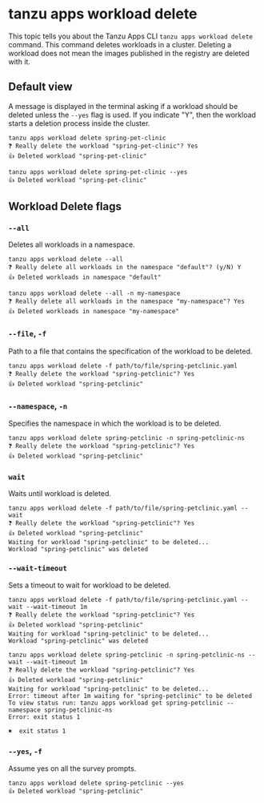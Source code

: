 # tanzu apps workload delete

This topic tells you about the Tanzu Apps CLI `tanzu apps workload delete` command. This command deletes workloads in a cluster. Deleting a workload does not mean the images published
in the registry are deleted with it.

## Default view

A message is displayed in the terminal asking if a workload should be deleted unless the `--yes` flag
is used.
If you indicate "Y", then the workload starts a deletion process inside the cluster.

```console
tanzu apps workload delete spring-pet-clinic
❓ Really delete the workload "spring-pet-clinic"? Yes
👍 Deleted workload "spring-pet-clinic"
```

```console
tanzu apps workload delete spring-pet-clinic --yes
👍 Deleted workload "spring-pet-clinic"
```

## Workload Delete flags

### <a id="delete-all"></a> `--all`

Deletes all workloads in a namespace.

```console
tanzu apps workload delete --all
❓ Really delete all workloads in the namespace "default"? (y/N) Y
👍 Deleted workloads in namespace "default"
```

```console
tanzu apps workload delete --all -n my-namespace
❓ Really delete all workloads in the namespace "my-namespace"? Yes
👍 Deleted workloads in namespace "my-namespace"
```

### <a id="delete-file"></a> `--file`, `-f`

Path to a file that contains the specification of the workload to be deleted.

```console
tanzu apps workload delete -f path/to/file/spring-petclinic.yaml
❓ Really delete the workload "spring-petclinic"? Yes
👍 Deleted workload "spring-petclinic"
```

### <a id="delete-namespace"></a> `--namespace`, `-n`

Specifies the namespace in which the workload is to be deleted.

```console
tanzu apps workload delete spring-petclinic -n spring-petclinic-ns
❓ Really delete the workload "spring-petclinic"? Yes
👍 Deleted workload "spring-petclinic"
```

### <a id="delete-wait"></a> `wait`

Waits until workload is deleted.

```console
tanzu apps workload delete -f path/to/file/spring-petclinic.yaml --wait
❓ Really delete the workload "spring-petclinic"? Yes
👍 Deleted workload "spring-petclinic"
Waiting for workload "spring-petclinic" to be deleted...
Workload "spring-petclinic" was deleted
```

### <a id="delete-wait-timeout"></a> `--wait-timeout`

Sets a timeout to wait for workload to be deleted.

```console
tanzu apps workload delete -f path/to/file/spring-petclinic.yaml --wait --wait-timeout 1m
❓ Really delete the workload "spring-petclinic"? Yes
👍 Deleted workload "spring-petclinic"
Waiting for workload "spring-petclinic" to be deleted...
Workload "spring-petclinic" was deleted
```

```console
tanzu apps workload delete spring-petclinic -n spring-petclinic-ns --wait --wait-timeout 1m
❓ Really delete the workload "spring-petclinic"? Yes
👍 Deleted workload "spring-petclinic"
Waiting for workload "spring-petclinic" to be deleted...
Error: timeout after 1m waiting for "spring-petclinic" to be deleted
To view status run: tanzu apps workload get spring-petclinic --namespace spring-petclinic-ns
Error: exit status 1

✖  exit status 1
```

### <a id="delete-yes"></a> `--yes`, `-f`

Assume yes on all the survey prompts.

```console
tanzu apps workload delete spring-petclinic --yes
👍 Deleted workload "spring-petclinic"
```
